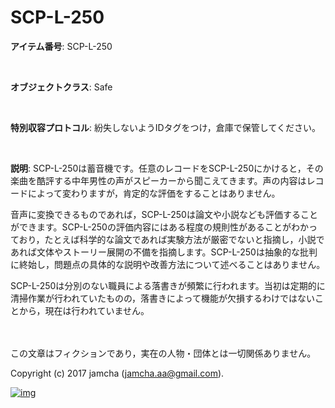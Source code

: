# SCP-L-250

**アイテム番号**: SCP-L-250  

<br>  

**オブジェクトクラス**: Safe  

<br>  

**特別収容プロトコル**: 紛失しないようIDタグをつけ，倉庫で保管してください。  

<br>  

**説明**: SCP-L-250は蓄音機です。任意のレコードをSCP-L-250にかけると，その楽曲を酷評する中年男性の声がスピーカーから聞こえてきます。声の内容はレコードによって変わりますが，肯定的な評価をすることはありません。  

音声に変換できるものであれば，SCP-L-250は論文や小説なども評価することができます。SCP-L-250の評価内容にはある程度の規則性があることがわかっており，たとえば科学的な論文であれば実験方法が厳密でないと指摘し，小説であれば文体やストーリー展開の不備を指摘します。SCP-L-250は抽象的な批判に終始し，問題点の具体的な説明や改善方法について述べることはありません。  

SCP-L-250は分別のない職員による落書きが頻繁に行われます。当初は定期的に清掃作業が行われていたものの，落書きによって機能が欠損するわけではないことから，現在は行われていません。  

<br>  
<br>  
この文章はフィクションであり，実在の人物・団体とは一切関係ありません。  

Copyright (c) 2017 jamcha (jamcha.aa@gmail.com).  

[![img](http://i.creativecommons.org/l/by-sa/4.0/88x31.png)](http://creativecommons.org/licenses/by-sa/4.0/deed)